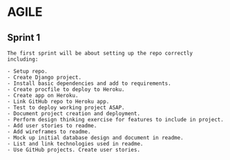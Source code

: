 # AGILE

## Sprint 1 

    The first sprint will be about setting up the repo correctly including:

    - Setup repo.
    - Create Django project.
    - Install basic dependencies and add to requirements.
    - Create procfile to deploy to Heroku.
    - Create app on Heroku.
    - Link GitHub repo to Heroku app.
    - Test to deploy working project ASAP.
    - Document project creation and deployment.
    - Perform design thinking exercise for features to include in project.
    - Add user stories to readme.
    - Add wireframes to readme.
    - Mock up initial database design and document in readme.
    - List and link technologies used in readme.
    - Use GitHub projects. Create user stories.